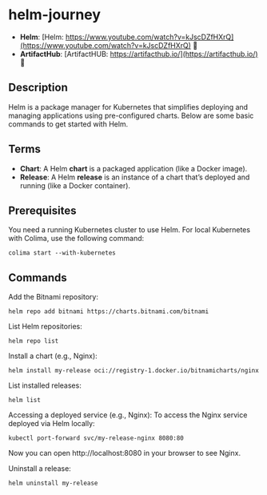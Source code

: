 # helm-journey

- **Helm**: [Helm: https://www.youtube.com/watch?v=kJscDZfHXrQ](https://www.youtube.com/watch?v=kJscDZfHXrQ) 🎥
- **ArtifactHub**: [ArtifactHUB: https://artifacthub.io/](https://artifacthub.io/) 🔗

## Description
Helm is a package manager for Kubernetes that simplifies deploying and managing applications using pre-configured charts. Below are some basic commands to get started with Helm.

## Terms
- **Chart**: A Helm **chart** is a packaged application (like a Docker image).
- **Release**: A Helm **release** is an instance of a chart that’s deployed and running (like a Docker container).

## Prerequisites
You need a running Kubernetes cluster to use Helm. For local Kubernetes with Colima, use the following command:
``` 
colima start --with-kubernetes
 ```

## Commands

Add the Bitnami repository:
```
helm repo add bitnami https://charts.bitnami.com/bitnami
```

List Helm repositories:
```
helm repo list
```

Install a chart (e.g., Nginx):
```
helm install my-release oci://registry-1.docker.io/bitnamicharts/nginx
```

List installed releases:
```
helm list
```
Accessing a deployed service (e.g., Nginx): To access the Nginx service deployed via Helm locally:
```
kubectl port-forward svc/my-release-nginx 8080:80
```

Now you can open http://localhost:8080 in your browser to see Nginx.

Uninstall a release:
```
helm uninstall my-release
```
